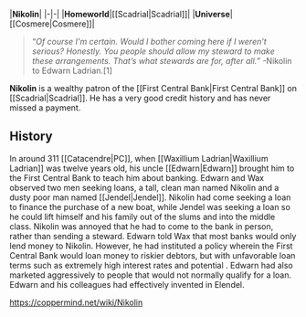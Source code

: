 |**Nikolin**|
|-|-|
|**Homeworld**|[[Scadrial\|Scadrial]]|
|**Universe**|[[Cosmere\|Cosmere]]|

>“*Of course I'm certain. Would I bother coming here if I weren’t serious? Honestly. You people should allow my steward to make these arrangements. That’s what stewards are for, after all.*”
\-Nikolin to Edwarn Ladrian.[1]


**Nikolin** is a wealthy patron of the [[First Central Bank\|First Central Bank]] on [[Scadrial\|Scadrial]]. He has a very good credit history and has never missed a payment.

## History
In around 311 [[Catacendre\|PC]], when [[Waxillium Ladrian\|Waxillium Ladrian]] was twelve years old, his uncle [[Edwarn\|Edwarn]] brought him to the First Central Bank to teach him about banking. Edwarn and Wax observed two men seeking loans, a tall, clean man named Nikolin and a dusty poor man named [[Jendel\|Jendel]]. Nikolin had come seeking a loan to finance the purchase of a new boat, while Jendel was seeking a loan so he could lift himself and his family out of the slums and into the middle class. Nikolin was annoyed that he had to come to the bank in person, rather than sending a steward.
Edwarn told Wax that most banks would only lend money to Nikolin. However, he had instituted a policy wherein the First Central Bank would loan money to riskier debtors, but with unfavorable loan terms such as extremely high interest rates and potential . Edwarn had also marketed aggressively to people that would not normally qualify for a loan. Edwarn and his colleagues had effectively invented  in Elendel.



https://coppermind.net/wiki/Nikolin